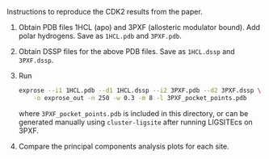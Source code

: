 Instructions to reproduce the CDK2 results from the paper.

1. Obtain PDB files 1HCL (apo) and 3PXF (allosteric modulator bound). Add polar hydrogens. Save as `1HCL.pdb` and `3PXF.pdb`.

2. Obtain DSSP files for the above PDB files. Save as `1HCL.dssp` and `3PXF.dssp`.

3. Run

    ```bash
    exprose --i1 1HCL.pdb --d1 1HCL.dssp --i2 3PXF.pdb --d2 3PXF.dssp \
        -o exprose_out -n 250 -w 0.3 -m 8 -l 3PXF_pocket_points.pdb
    ```

    where `3PXF_pocket_points.pdb` is included in this directory, or can be generated manually using `cluster-ligsite` after running LIGSITEcs on 3PXF.

4. Compare the principal components analysis plots for each site.
